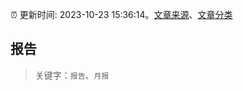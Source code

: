 :alarm_clock: 更新时间: 2023-10-23 15:36:14。[文章来源](/README.md)、[文章分类](/TAGS.md)

## 报告


> 关键字：`报告`、`月报`



